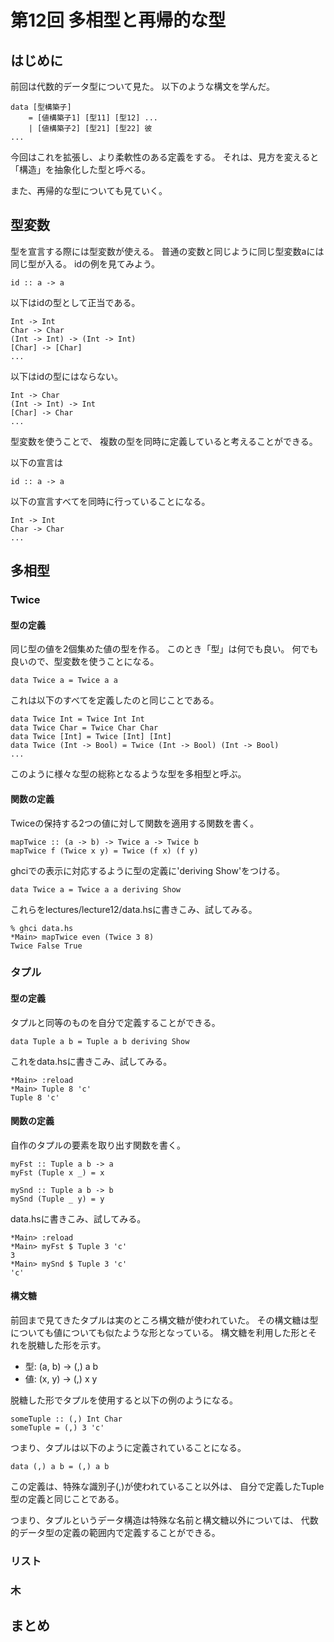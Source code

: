 第12回 多相型と再帰的な型
=========================

はじめに
--------

前回は代数的データ型について見た。
以下のような構文を学んだ。

    data [型構築子]
        = [値構築子1] [型11] [型12] ...
        | [値構築子2] [型21] [型22] 彼
	...

今回はこれを拡張し、より柔軟性のある定義をする。
それは、見方を変えると「構造」を抽象化した型と呼べる。

また、再帰的な型についても見ていく。

型変数
------

型を宣言する際には型変数が使える。
普通の変数と同じように同じ型変数aには同じ型が入る。
idの例を見てみよう。

    id :: a -> a

以下はidの型として正当である。

    Int -> Int
    Char -> Char
    (Int -> Int) -> (Int -> Int)
    [Char] -> [Char]
    ...

以下はidの型にはならない。

    Int -> Char
    (Int -> Int) -> Int
    [Char] -> Char
    ...

型変数を使うことで、
複数の型を同時に定義していると考えることができる。

以下の宣言は

    id :: a -> a

以下の宣言すべてを同時に行っていることになる。

    Int -> Int
    Char -> Char
    ...

多相型
------

### Twice

#### 型の定義

同じ型の値を2個集めた値の型を作る。
このとき「型」は何でも良い。
何でも良いので、型変数を使うことになる。

    data Twice a = Twice a a

これは以下のすべてを定義したのと同じことである。

    data Twice Int = Twice Int Int
    data Twice Char = Twice Char Char
    data Twice [Int] = Twice [Int] [Int]
    data Twice (Int -> Bool) = Twice (Int -> Bool) (Int -> Bool)
    ...

このように様々な型の総称となるような型を多相型と呼ぶ。

#### 関数の定義

Twiceの保持する2つの値に対して関数を適用する関数を書く。

    mapTwice :: (a -> b) -> Twice a -> Twice b
    mapTwice f (Twice x y) = Twice (f x) (f y)

ghciでの表示に対応するように型の定義に'deriving Show'をつける。

    data Twice a = Twice a a deriving Show

これらをlectures/lecture12/data.hsに書きこみ、試してみる。

    % ghci data.hs
    *Main> mapTwice even (Twice 3 8)
    Twice False True

### タプル

#### 型の定義

タプルと同等のものを自分で定義することができる。

    data Tuple a b = Tuple a b deriving Show

これをdata.hsに書きこみ、試してみる。

    *Main> :reload
    *Main> Tuple 8 'c'
    Tuple 8 'c'

#### 関数の定義

自作のタプルの要素を取り出す関数を書く。

    myFst :: Tuple a b -> a
    myFst (Tuple x _) = x

    mySnd :: Tuple a b -> b
    mySnd (Tuple _ y) = y

data.hsに書きこみ、試してみる。

    *Main> :reload
    *Main> myFst $ Tuple 3 'c'
    3
    *Main> mySnd $ Tuple 3 'c'
    'c'

#### 構文糖

前回まで見てきたタプルは実のところ構文糖が使われていた。
その構文糖は型についても値についても似たような形となっている。
構文糖を利用した形とそれを脱糖した形を示す。

* 型: (a, b) -> (,) a b
* 値: (x, y) -> (,) x y

脱糖した形でタプルを使用すると以下の例のようになる。

    someTuple :: (,) Int Char
    someTuple = (,) 3 'c'

つまり、タプルは以下のように定義されていることになる。

    data (,) a b = (,) a b

この定義は、特殊な識別子(,)が使われていること以外は、
自分で定義したTuple型の定義と同じことである。

つまり、タプルというデータ構造は特殊な名前と構文糖以外については、
代数的データ型の定義の範囲内で定義することができる。

### リスト

### 木

まとめ
------
